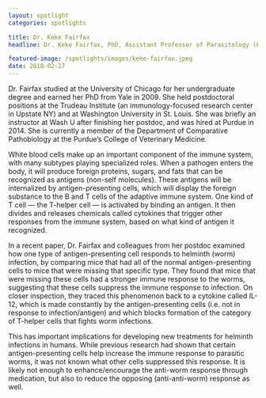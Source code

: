 ```yaml
---
layout: spotlight
categories: spotlights

title: Dr. Keke Fairfax
headline: Dr. Keke Fairfax, PhD, Assistant Professor of Parasitology (Purdue University). <p> Dr. Fairfax studies the immune system response to infection by the parasitic worm Schistosoma mansoni, which is a blood fluke that causes schistosomiasis.

featured-image: /spotlights/images/keke-fairfax.jpeg
date: 2018-02-27
---
```


Dr. Fairfax studied at the University of Chicago for her undergraduate degree and earned her PhD from Yale in 2009. She held postdoctoral positions at the Trudeau Institute (an immunology-focused research center in Upstate NY) and at Washington University in St. Louis. She was briefly an instructor at Wash U after finishing her postdoc, and was hired at Purdue in 2014. She is currently a member of the Department of Comparative Pathobiology at the Purdue’s College of Veterinary Medicine.

White blood cells make up an important component of the immune system, with many subtypes playing specialized roles. When a pathogen enters the body, it will produce foreign proteins, sugars, and fats that can be recognized as antigens (non-self molecules). These antigens will be internalized by antigen-presenting cells, which will display the foreign substance to the B and T cells of the adaptive immune system. One kind of T cell — the T-helper cell — is activated by binding an antigen. It then divides and releases chemicals called cytokines that trigger other responses from the immune system, based on what kind of antigen it recognized.

In a recent paper, Dr. Fairfax and colleagues from her postdoc examined how one type of antigen-presenting cell responds to helminth (worm) infection, by comparing mice that had all of the normal antigen-presenting cells to mice that were missing that specific type. They found that mice that were missing these cells had a stronger immune response to the worms, suggesting that these cells suppress the immune response to infection. On closer inspection, they traced this phenomenon back to a cytokine called IL-12, which is made constantly by the antigen-presenting cells (i.e. not in response to infection/antigen) and which blocks formation of the category of T-helper cells that fights worm infections.

This has important implications for developing new treatments for helminth infections in humans. While previous research had shown that certain antigen-presenting cells help increase the immune response to parasitic worms, it was not known what other cells suppressed this response. It is likely not enough to enhance/encourage the anti-worm response through medication, but also to reduce the opposing (anti-anti-worm) response as well.